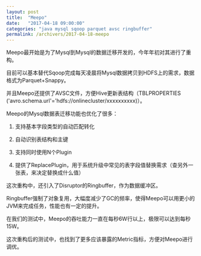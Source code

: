 ```yaml
---
layout: post
title:  "Meepo"
date:   "2017-04-18 09:00:00"
categories: "java mysql sqoop parquet avsc ringbuffer"
permalink: /archivers/2017-04-18-meepo
---
```


Meepo最开始是为了Mysql到Mysql的数据迁移开发的，今年年初对其进行了重构。

目前可以基本替代Sqoop完成每天凌晨将Mysql数据拷贝到HDFS上的需求，数据格式为Parquet+Snappy。

并且Meepo还提供了AVSC文件，方便Hive更新表结构（TBLPROPERTIES ('avro.schema.url'='hdfs://onlinecluster/xxxxxxxxxx)）。

Meepo的Mysql数据表迁移功能也优化了很多：

1. 支持基本字段类型的自动匹配转化

2. 自动识别表结构和主键

3. 支持同时使用N个Plugin

4. 提供了ReplacePlugin，用于系统升级中常见的表字段值替换需求（查另外一张表，来决定替换成什么值）

这次重构中，还引入了Disruptor的Ringbuffer，作为数据缓冲区。

Ringbuffer强制了对象复用，大幅度减少了GC的频率，使得Meepo可以用更小的JVM来完成任务，性能也有一定的提升。

在我们的测试中，Meepo的吞吐能力一直在每秒6W行以上，极限可以达到每秒15W。

这次重构后的测试中，也找到了更多应该暴露的Metric指标，方便对Meepo进行调优。
